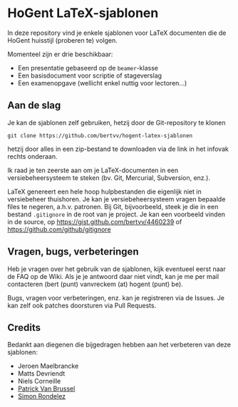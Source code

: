 # HoGent LaTeX-sjablonen

In deze repository vind je enkele sjablonen voor LaTeX documenten die de HoGent huisstijl (proberen te) volgen.

Momenteel zijn er drie beschikbaar:

* Een presentatie gebaseerd op de `beamer`-klasse
* Een basisdocument voor scriptie of stageverslag
* Een examenopgave (wellicht enkel nuttig voor lectoren...)

## Aan de slag

Je kan de sjablonen zelf gebruiken, hetzij door de Git-repository te klonen

    git clone https://github.com/bertvv/hogent-latex-sjablonen

hetzij door alles in een zip-bestand te downloaden via de link in het infovak rechts onderaan.

Ik raad je ten zeerste aan om je LaTeX-documenten in een versiebeheersysteem te steken (bv. Git, Mercurial, Subversion, enz.).

LaTeX genereert een hele hoop hulpbestanden die eigenlijk niet in versiebeheer thuishoren. Je kan je versiebeheersysteem vragen bepaalde files te negeren, a.h.v. patronen. Bij Git, bijvoorbeeld, steek je die in een bestand `.gitignore` in de root van je project. Je kan een voorbeeld vinden in de source, op https://gist.github.com/bertvv/4460239 of https://github.com/github/gitignore

## Vragen, bugs, verbeteringen

Heb je vragen over het gebruik van de sjablonen, kijk eventueel eerst naar de FAQ op de Wiki. Als je je antwoord daar niet vindt, kan je me per mail contacteren (bert (punt) vanvreckem (at) hogent (punt) be).

Bugs, vragen voor verbeteringen, enz. kan je registreren via de Issues. Je kan zelf ook patches doorsturen via Pull Requests.

## Credits

Bedankt aan diegenen die bijgedragen hebben aan het verbeteren van deze sjablonen:

* Jeroen Maelbrancke
* Matts Devriendt
* Niels Corneille
* [Patrick Van Brussel](https://github.com/VuokkoVuorinnen)
* [Simon Rondelez](https://github.com/simonrondelez)
